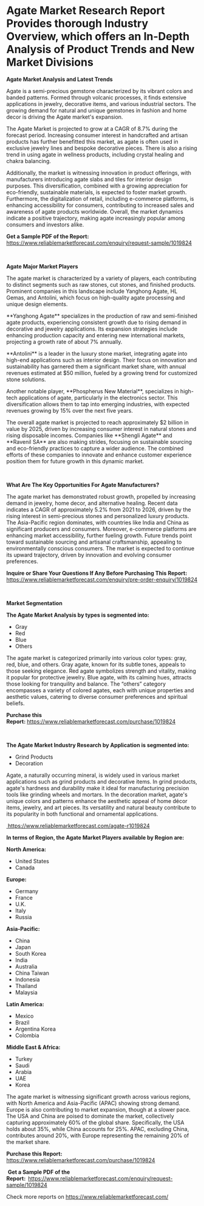 <p><h1>Agate Market Research Report Provides thorough Industry Overview, which offers an In-Depth Analysis of Product Trends and New Market Divisions</h1></p><p><strong>Agate Market Analysis and Latest Trends</strong></p>
<p><p>Agate is a semi-precious gemstone characterized by its vibrant colors and banded patterns. Formed through volcanic processes, it finds extensive applications in jewelry, decorative items, and various industrial sectors. The growing demand for natural and unique gemstones in fashion and home decor is driving the Agate market's expansion.</p><p>The Agate Market is projected to grow at a CAGR of 8.7% during the forecast period. Increasing consumer interest in handcrafted and artisan products has further benefitted this market, as agate is often used in exclusive jewelry lines and bespoke decorative pieces. There is also a rising trend in using agate in wellness products, including crystal healing and chakra balancing.</p><p>Additionally, the market is witnessing innovation in product offerings, with manufacturers introducing agate slabs and tiles for interior design purposes. This diversification, combined with a growing appreciation for eco-friendly, sustainable materials, is expected to foster market growth. Furthermore, the digitalization of retail, including e-commerce platforms, is enhancing accessibility for consumers, contributing to increased sales and awareness of agate products worldwide. Overall, the market dynamics indicate a positive trajectory, making agate increasingly popular among consumers and investors alike.</p></p>
<p><strong>Get a Sample PDF of the Report:&nbsp;</strong> <a href="https://www.reliablemarketforecast.com/enquiry/request-sample/1019824?utm_campaign=2288&utm_medium=2&utm_source=Github&utm_content=ia&utm_term=01042025&utm_id=agate">https://www.reliablemarketforecast.com/enquiry/request-sample/1019824</a></p>
<p>&nbsp;</p>
<p><strong>Agate Major Market Players</strong></p>
<p><p>The agate market is characterized by a variety of players, each contributing to distinct segments such as raw stones, cut stones, and finished products. Prominent companies in this landscape include Yanghong Agate, HL Gemas, and Antolini, which focus on high-quality agate processing and unique design elements.</p><p>**Yanghong Agate** specializes in the production of raw and semi-finished agate products, experiencing consistent growth due to rising demand in decorative and jewelry applications. Its expansion strategies include enhancing production capacity and entering new international markets, projecting a growth rate of about 7% annually.</p><p>**Antolini** is a leader in the luxury stone market, integrating agate into high-end applications such as interior design. Their focus on innovation and sustainability has garnered them a significant market share, with annual revenues estimated at $50 million, fueled by a growing trend for customized stone solutions.</p><p>Another notable player, **Phospherus New Material**, specializes in high-tech applications of agate, particularly in the electronics sector. This diversification allows them to tap into emerging industries, with expected revenues growing by 15% over the next five years.</p><p>The overall agate market is projected to reach approximately $2 billion in value by 2025, driven by increasing consumer interest in natural stones and rising disposable incomes. Companies like **Shengli Agate** and **Ravenil SA** are also making strides, focusing on sustainable sourcing and eco-friendly practices to capture a wider audience. The combined efforts of these companies to innovate and enhance customer experience position them for future growth in this dynamic market.</p></p>
<p>&nbsp;</p>
<p><strong>What Are The Key Opportunities For Agate Manufacturers?</strong></p>
<p><p>The agate market has demonstrated robust growth, propelled by increasing demand in jewelry, home decor, and alternative healing. Recent data indicates a CAGR of approximately 5.2% from 2021 to 2026, driven by the rising interest in semi-precious stones and personalized luxury products. The Asia-Pacific region dominates, with countries like India and China as significant producers and consumers. Moreover, e-commerce platforms are enhancing market accessibility, further fueling growth. Future trends point toward sustainable sourcing and artisanal craftsmanship, appealing to environmentally conscious consumers. The market is expected to continue its upward trajectory, driven by innovation and evolving consumer preferences.</p></p>
<p><strong>Inquire or Share Your Questions If Any Before Purchasing This Report:</strong> <a href="https://www.reliablemarketforecast.com/enquiry/pre-order-enquiry/1019824?utm_campaign=2288&utm_medium=2&utm_source=Github&utm_content=ia&utm_term=01042025&utm_id=agate">https://www.reliablemarketforecast.com/enquiry/pre-order-enquiry/1019824</a></p>
<p>&nbsp;</p>
<p><strong>Market Segmentation</strong></p>
<p><strong>The Agate Market Analysis by types is segmented into:</strong></p>
<p><ul><li>Gray</li><li>Red</li><li>Blue</li><li>Others</li></ul></p>
<p><p>The agate market is categorized primarily into various color types: gray, red, blue, and others. Gray agate, known for its subtle tones, appeals to those seeking elegance. Red agate symbolizes strength and vitality, making it popular for protective jewelry. Blue agate, with its calming hues, attracts those looking for tranquility and balance. The “others” category encompasses a variety of colored agates, each with unique properties and aesthetic values, catering to diverse consumer preferences and spiritual beliefs.</p></p>
<p><strong>Purchase this Report:&nbsp;</strong><a href="https://www.reliablemarketforecast.com/purchase/1019824?utm_campaign=2288&utm_medium=2&utm_source=Github&utm_content=ia&utm_term=01042025&utm_id=agate">https://www.reliablemarketforecast.com/purchase/1019824</a></p>
<p>&nbsp;</p>
<p><strong>The Agate Market Industry Research by Application is segmented into:</strong></p>
<p><ul><li>Grind Products</li><li>Decoration</li></ul></p>
<p><p>Agate, a naturally occurring mineral, is widely used in various market applications such as grind products and decorative items. In grind products, agate's hardness and durability make it ideal for manufacturing precision tools like grinding wheels and mortars. In the decoration market, agate's unique colors and patterns enhance the aesthetic appeal of home décor items, jewelry, and art pieces. Its versatility and natural beauty contribute to its popularity in both functional and ornamental applications.</p></p>
<p><a href="https://www.reliablemarketforecast.com/agate-r1019824?utm_campaign=2288&utm_medium=2&utm_source=Github&utm_content=ia&utm_term=01042025&utm_id=agate">&nbsp;https://www.reliablemarketforecast.com/agate-r1019824</a></p>
<p><strong>In terms of Region, the Agate Market Players available by Region are:</strong></p>
<p>
    <p> <strong> North America: </strong>
        <ul>
            <li>United States</li>
            <li>Canada</li>
        </ul>
        </p> 
    <p> <strong> Europe: </strong>
        <ul>
            <li>Germany</li>
            <li>France</li>
            <li>U.K.</li>
            <li>Italy</li>
            <li>Russia</li>
        </ul>
        </p> 
    <p> <strong> Asia-Pacific: </strong>
        <ul>
            <li>China</li>
            <li>Japan</li>
            <li>South Korea</li>
            <li>India</li>
            <li>Australia</li>
            <li>China Taiwan</li>
            <li>Indonesia</li>
            <li>Thailand</li>
            <li>Malaysia</li>
        </ul>
        </p> 
    <p> <strong> Latin America: </strong>
        <ul>
            <li>Mexico</li>
            <li>Brazil</li>
            <li>Argentina Korea</li>
            <li>Colombia</li>
        </ul>
        </p> 
    <p> <strong> Middle East & Africa: </strong>
        <ul>
            <li>Turkey</li>
            <li>Saudi</li>
            <li>Arabia</li>
            <li>UAE</li>
            <li>Korea</li>
        </ul>
    </p>
    </p>
<p><p>The agate market is witnessing significant growth across various regions, with North America and Asia-Pacific (APAC) showing strong demand. Europe is also contributing to market expansion, though at a slower pace. The USA and China are poised to dominate the market, collectively capturing approximately 60% of the global share. Specifically, the USA holds about 35%, while China accounts for 25%. APAC, excluding China, contributes around 20%, with Europe representing the remaining 20% of the market share.</p></p>
<p><strong>Purchase this Report: </strong><a href="https://www.reliablemarketforecast.com/purchase/1019824?utm_campaign=2288&utm_medium=2&utm_source=Github&utm_content=ia&utm_term=01042025&utm_id=agate">https://www.reliablemarketforecast.com/purchase/1019824</a></p>
<p>&nbsp;<strong>Get a Sample PDF of the Report:&nbsp;&nbsp;</strong><a href="https://www.reliablemarketforecast.com/enquiry/request-sample/1019824?utm_campaign=2288&utm_medium=2&utm_source=Github&utm_content=ia&utm_term=01042025&utm_id=agate">https://www.reliablemarketforecast.com/enquiry/request-sample/1019824</a></p>
<p><strong></strong></p>
<p>Check more reports on <a href="https://www.reliablemarketforecast.com/?utm_campaign=2288&utm_medium=2&utm_source=Github&utm_content=ia&utm_term=01042025&utm_id=agate">https://www.reliablemarketforecast.com/</a></p>